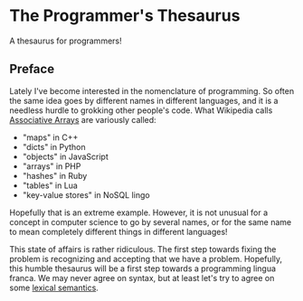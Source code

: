 # The Programmer's Thesaurus

A thesaurus for programmers!

## Preface
Lately I've become interested in the nomenclature of programming. So often the same idea goes by different names in different languages, and it is a needless hurdle to grokking other people's code. What Wikipedia calls [Associative Arrays](https://en.wikipedia.org/wiki/Associative_array) are variously called:

- "maps" in C++
- "dicts" in Python
- "objects" in JavaScript
- "arrays" in PHP
- "hashes" in Ruby
- "tables" in Lua
- "key-value stores" in NoSQL lingo

Hopefully that is an extreme example. However, it is not unusual for a concept in computer science to go by several names, or for the same name to mean completely different things in different languages! 

This state of affairs is rather ridiculous. The first step towards fixing the problem is recognizing and accepting that we have a problem. Hopefully, this humble thesaurus will be a first step towards a programming lingua franca. We may never agree on syntax, but at least let's try to agree on some [lexical semantics](https://en.wikipedia.org/wiki/Lexical_semantics).
